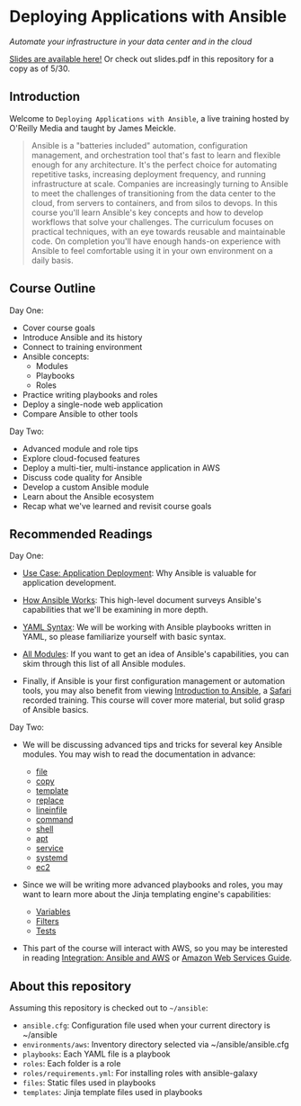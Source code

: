 # Deploying Applications with Ansible

*Automate your infrastructure in your data center and in the cloud*

[Slides are available here!](https://docs.google.com/presentation/d/1nqJtVU3tnK_THM2NG39-77dAsbWei67mFxRmvEL5sDk/edit#slide=id.g1f4c6c3756_0_145) Or check out slides.pdf in this repository for a copy as of 5/30.

## Introduction

Welcome to `Deploying Applications with Ansible`, a live training hosted by O'Reilly Media and taught by James Meickle.

> Ansible is a "batteries included" automation, configuration management, and orchestration tool that's fast to learn and flexible enough for any architecture. It's the perfect choice for automating repetitive tasks, increasing deployment frequency, and running infrastructure at scale. Companies are increasingly turning to Ansible to meet the challenges of transitioning from the data center to the cloud, from servers to containers, and from silos to devops.
> In this course you'll learn Ansible's key concepts and how to develop workflows that solve your challenges. The curriculum focuses on practical techniques, with an eye towards reusable and maintainable code. On completion you'll have enough hands-on experience with Ansible to feel comfortable using it in your own environment on a daily basis. 

## Course Outline

Day One:
- Cover course goals
- Introduce Ansible and its history
- Connect to training environment
- Ansible concepts:
  - Modules
  - Playbooks
  - Roles
- Practice writing playbooks and roles
- Deploy a single-node web application
- Compare Ansible to other tools

Day Two:
- Advanced module and role tips
- Explore cloud-focused features
- Deploy a multi-tier, multi-instance application in AWS
- Discuss code quality for Ansible
- Develop a custom Ansible module
- Learn about the Ansible ecosystem
- Recap what we've learned and revisit course goals

## Recommended Readings

Day One:

- [Use Case: Application Deployment](https://www.ansible.com/application-deployment): Why Ansible is valuable for application development.

- [How Ansible Works](https://www.ansible.com/how-ansible-works): This high-level document surveys Ansible's capabilities that we'll be examining in more depth.

- [YAML Syntax](http://docs.ansible.com/ansible/YAMLSyntax.html): We will be working with Ansible playbooks written in YAML, so please familiarize yourself with basic syntax.

- [All Modules](http://docs.ansible.com/ansible/list_of_all_modules.html): If you want to get an idea of Ansible's capabilities, you can skim through this list of all Ansible modules.

- Finally, if Ansible is your first configuration management or automation tools,
you may also benefit from viewing [Introduction to Ansible](https://www.safaribooksonline.com/library/view/introduction-to-ansible/9781491955956/), a [Safari](https://www.safaribooksonline.com/) recorded training. This course will cover more material, but solid grasp of Ansible basics.

Day Two:

- We will be discussing advanced tips and tricks for several key Ansible modules. You may wish to read the documentation in advance:
    - [file](http://docs.ansible.com/ansible/file_module.html)
    - [copy](http://docs.ansible.com/ansible/copy_module.html)
    - [template](http://docs.ansible.com/ansible/template_module.html)
    - [replace](http://docs.ansible.com/ansible/replace_module.html)
    - [lineinfile](http://docs.ansible.com/ansible/lineinfile_module.html)
    - [command](http://docs.ansible.com/ansible/command_module.html)
    - [shell](http://docs.ansible.com/ansible/shell_module.html)
    - [apt](http://docs.ansible.com/ansible/apt_module.html)
    - [service](http://docs.ansible.com/ansible/service_module.html)
    - [systemd](http://docs.ansible.com/ansible/systemd_module.html)
    - [ec2](http://docs.ansible.com/ansible/ec2_module.html)

- Since we will be writing more advanced playbooks and roles, you may want to learn more about the Jinja templating engine's capabilities:
    - [Variables](https://docs.ansible.com/ansible/playbooks_variables.html)
    - [Filters](https://docs.ansible.com/ansible/playbooks_filters.html)
    - [Tests](https://docs.ansible.com/ansible/playbooks_tests.html)

- This part of the course will interact with AWS, so you may be interested in reading [Integration: Ansible and AWS](https://www.ansible.com/aws) or [Amazon Web Services Guide](http://docs.ansible.com/ansible/guide_aws.html).

## About this repository

Assuming this repository is checked out to `~/ansible`:

- `ansible.cfg`: Configuration file used when your current directory is ~/ansible
- `environments/aws`: Inventory directory selected via ~/ansible/ansible.cfg
- `playbooks`: Each YAML file is a playbook
- `roles`: Each folder is a role
- `roles/requirements.yml`: For installing roles with ansible-galaxy
- `files`: Static files used in playbooks
- `templates`: Jinja template files used in playbooks

